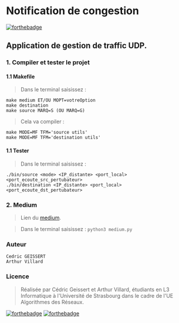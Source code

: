 [//]: # (IMPORTANT : Ctrl+Shift+V pour prévisualiser le fichier markdown sur Visual Studio Code)
# Notification de congestion

[![forthebadge](https://forthebadge.com/images/badges/made-with-markdown.svg)](https://forthebadge.com)

## Application de gestion de traffic UDP.

### 1. Compiler et tester le projet 

#### 1.1 Makefile

> Dans le terminal saisissez : 

    make medium ET/OU MOPT=votreOption
    make destination
    make source MARQ=S (OU MARQ=G)

> Cela va compiler : 

    make MODE=MF TFM='source utils'
    make MODE=MF TFM='destination utils'

#### 1.1 Tester

> Dans le terminal saisissez : 

    ./bin/source <mode> <IP_distante> <port_local> <port_ecoute_src_pertubateur>
    ./bin/destination <IP_distante> <port_local> <port_ecoute_dst_pertubateur>

### 2. Medium

> Lien du [medium](https://git.unistra.fr/alfroy/projet_algo_reseau2021).

> Dans le terminal saisissez : `python3 medium.py`

### Auteur   
    Cedric GEISSERT
    Arthur Villard

### Licence 
> Réalisée par Cédric Geissert et Arthur Villard, étudiants en L3 Informatique à l'Université de Strasbourg dans le cadre de l'UE Algorithmes des Réseaux.
&nbsp;

[![forthebadge](https://forthebadge.com/images/badges/cc-nc.svg)](https://forthebadge.com) 
[![forthebadge](https://forthebadge.com/images/badges/cc-by-nd.svg)](https://forthebadge.com)